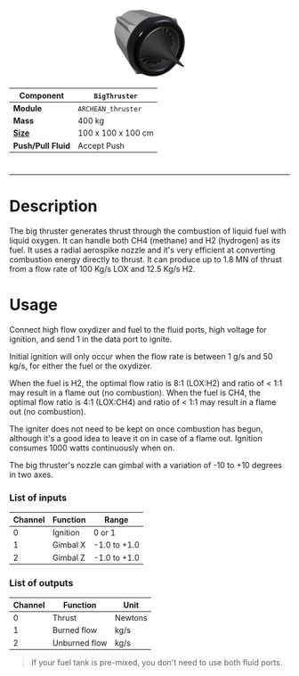 <p align="center">
  <img src="BigThruster.png" />
</p>

|Component|`BigThruster`|
|---|---|
|**Module**|`ARCHEAN_thruster`|
|**Mass**|400 kg|
|[**Size**](# "Based on the component's occupancy in a fixed 25cm grid.")|100 x 100 x 100 cm|
|**Push/Pull Fluid**|Accept Push|
#
---

# Description
The big thruster generates thrust through the combustion of liquid fuel with liquid oxygen.
It can handle both CH4 (methane) and H2 (hydrogen) as its fuel.
It uses a radial aerospike nozzle and it's very efficient at converting combustion energy directly to thrust.
It can produce up to 1.8 MN of thrust from a flow rate of 100 Kg/s LOX and 12.5 Kg/s H2.

# Usage
Connect high flow oxydizer and fuel to the fluid ports, high voltage for ignition, and send 1 in the data port to ignite.

Initial ignition will only occur when the flow rate is between 1 g/s and 50 kg/s, for either the fuel or the oxydizer.

When the fuel is H2, the optimal flow ratio is 8:1 (LOX:H2) and ratio of < 1:1 may result in a flame out (no combustion).
When the fuel is CH4, the optimal flow ratio is 4:1 (LOX:CH4) and ratio of < 1:1 may result in a flame out (no combustion).

The igniter does not need to be kept on once combustion has begun, although it's a good idea to leave it on in case of a flame out.
Ignition consumes 1000 watts continuously when on.

The big thruster's nozzle can gimbal with a variation of -10 to +10 degrees in two axes.

### List of inputs
|Channel|Function|Range|
|---|---|---|
|0|Ignition|0 or 1|
|1|Gimbal X|-1.0 to +1.0|
|2|Gimbal Z|-1.0 to +1.0|

### List of outputs
|Channel|Function|Unit|
|---|---|---|
|0|Thrust|Newtons|
|1|Burned flow|kg/s|
|2|Unburned flow|kg/s|

> If your fuel tank is pre-mixed, you don't need to use both fluid ports.
